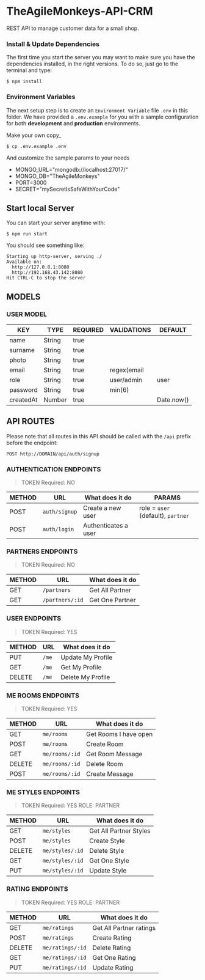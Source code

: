 # TheAgileMonkeys-API-CRM
REST API to manage customer data for a small shop.

### Install & Update Dependencies

The first time you start the server you may want to make sure you have the dependencies installed, in the right versions. To do so, just go to the terminal and type:

```
$ npm install
```

### Environment Variables

The next setup step is to create an `Environment Variable` file `.env` in this folder. We have provided a `.env.example` for you with a sample configuration for both **development** and **production** environments.

Make your own copy\_

```
$ cp .env.example .env
```

And customize the sample params to your needs

- MONGO_URL="mongodb://localhost:27017/"
- MONGO_DB="TheAgileMonkeys"
- PORT=3000
- SECRET="mySecretIsSafeWithYourCode"

## Start local Server

You can start your server anytime with:

```
$ npm run start
```

You should see something like:

```
Starting up http-server, serving ./
Available on:
  http://127.0.0.1:8080
  http://192.168.43.142:8080
Hit CTRL-C to stop the server
```

## MODELS

### USER MODEL

| KEY      | TYPE   | REQUIRED | VALIDATIONS  | DEFAULT   |
| -------- | ------ | -------- | ------------ | -------   |
| name     | String | true     |              |
| surname  | String | true     |              |
| photo    | String | true     |              |
| email    | String | true     | regex(email  |
| role     | String | true     | user/admin   | user      |
| password | String | true     | min(6)       |
| createdAt| Number | true     |              | Date.now()|


## API ROUTES

Please note that all routes in this API should be called with the `/api` prefix before the endpoint:

```
POST http://DOMAIN/api/auth/signup
```

### AUTHENTICATION ENDPOINTS

> TOKEN Required: NO

| METHOD | URL           | What does it do      | PARAMS                             |
| ------ | ------------- | -------------------- | ---------------------------------- |
| POST   | `auth/signup` | Create a new user    | role = `user` (default), `partner` |
| POST   | `auth/login`  | Authenticates a user |

### PARTNERS ENDPOINTS

> TOKEN Required: NO

| METHOD | URL             | What does it do |
| ------ | --------------- | --------------- |
| GET    | `/partners`     | Get All Partner | query = location |
| GET    | `/partners/:id` | Get One Partner |

### USER ENDPOINTS

> TOKEN Required: YES

| METHOD | URL   | What does it do   |
| ------ | ----- | ----------------- |
| PUT    | `/me` | Update My Profile |
| GET    | `/me` | Get My Profile    |
| DELETE | `/me` | Delete My Profile |

### ME ROOMS ENDPOINTS

> TOKEN Required: YES

| METHOD | URL            | What does it do       |
| ------ | -------------- | --------------------- |
| GET    | `me/rooms`     | Get Rooms I have open |
| POST   | `me/rooms`     | Create Room           |
| GET    | `me/rooms/:id` | Get Room Message      |
| DELETE | `me/rooms/:id` | Delete Room           |
| POST   | `me/rooms/:id` | Create Message        |

### ME STYLES ENDPOINTS

> TOKEN Required: YES ROLE: PARTNER

| METHOD | URL             | What does it do        |
| ------ | --------------- | ---------------------- |
| GET    | `me/styles`     | Get All Partner Styles |
| POST   | `me/styles`     | Create Style           |
| DELETE | `me/styles/:id` | Delete Style           |
| GET    | `me/styles/:id` | Get One Style          |
| PUT    | `me/styles/:id` | Update Style           |

### RATING ENDPOINTS

> TOKEN Required: YES ROLE: PARTNER

| METHOD | URL              | What does it do          |
| ------ | ---------------  | ----------------------   |
| GET    | `me/ratings`     | Get All Partner ratings |
| POST   | `me/ratings`     | Create Rating           |
| DELETE | `me/ratings/:id` | Delete Rating           |
| GET    | `me/ratings/:id` | Get One Rating          |
| PUT    | `me/ratings/:id` | Update Rating           |
